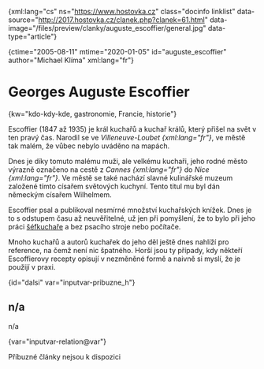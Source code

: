 
{xml:lang="cs" ns="https://www.hostovka.cz" class="docinfo linklist" data-source="http://2017.hostovka.cz/clanek.php?clanek=61.html" data-image="/files/preview/clanky/auguste_escoffier/general.jpg" data-type="article"}

{ctime="2005-08-11" mtime="2020-01-05" id="auguste_escoffier" author="Michael Klíma" xml:lang="fr"}

# Georges Auguste Escoffier

<!-- generated attribute kw by user_updatekw.sh on 2020-07-05, do not edit -->

{kw="kdo-kdy-kde, gastronomie, Francie, historie"}

Escoffier (1847 až 1935) je král kuchařů a kuchař králů, který přišel na svět v ten pravý čas. Narodil se ve _Villeneuve-Loubet {xml:lang="fr"}_, ve městě tak malém, že vůbec nebylo uváděno na mapách.

Dnes je díky tomuto malému muži, ale velkému kuchaři, jeho rodné město výrazně označeno na cestě z _Cannes {xml:lang="fr"}_ do _Nice {xml:lang="fr"}_. Ve městě se také nachází slavné kulinářské muzeum založené tímto císařem světových kuchyní. Tento titul mu byl dán německým císařem Wilhelmem.

Escoffier psal a publikoval nesmírné množství kuchařských knížek. Dnes je to s odstupem času až neuvěřitelné, už jen při pomyšlení, že to bylo při jeho práci [šéfkuchaře][1] a bez psacího stroje nebo počítače.

Mnoho kuchařů a autorů kuchařek do jeho děl ještě dnes nahlíží pro reference, na čemž není nic špatného. Horší jsou ty případy, kdy někteří Escoffierovy recepty opisují v nezměněné formě a naivně si myslí, že je použijí v praxi.

{id="dalsi" var="inputvar-pribuzne_h"}

## n/a

n/a

{var="inputvar-relation@var"}

Příbuzné články nejsou k dispozici

 [1]: kucharske_tituly#sefkuchar

